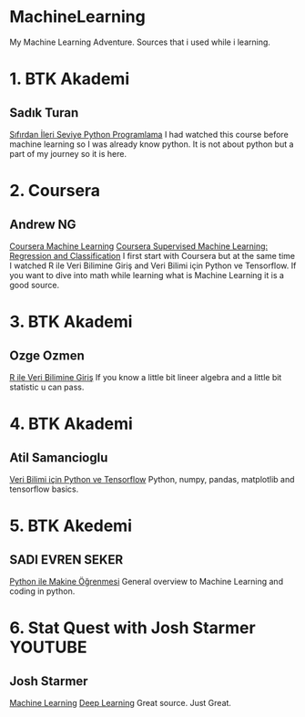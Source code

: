# MachineLearning
My Machine Learning Adventure. Sources that i used while i learning. 

# 1. BTK Akademi  
## Sadık Turan
[Sıfırdan İleri Seviye Python Programlama](<https://www.btkakademi.gov.tr/portal/course/sifirdan-ileri-seviye-python-programlama-5877>)
I had watched this course before machine learning so I was already know python. It is not about python but a part of my journey so it is here. 

# 2. Coursera
## Andrew NG
[Coursera Machine Learning](<https://www.coursera.org/specializations/machine-learning-introduction?>)
[Coursera Supervised Machine Learning: Regression and Classification](<https://www.coursera.org/learn/machine-learning?specialization=machine-learning-introduction>)
I first start with Coursera but at the same time I watched R ile Veri Bilimine Giriş and Veri Bilimi için Python ve Tensorflow. If you want to dive into math while learning what is Machine Learning it is a good source.

# 3. BTK Akademi 
## Ozge Ozmen
[R ile Veri Bilimine Giriş](<https://www.btkakademi.gov.tr/portal/course/r-ile-veri-bilimine-giris-13050>)
If you know a little bit lineer algebra and a little bit statistic u can pass.

# 4. BTK Akademi 
## Atil Samancioglu
[Veri Bilimi için Python ve Tensorflow](<https://www.btkakademi.gov.tr/portal/course/veri-bilimi-icin-python-ve-tensorflow-11705>)
Python, numpy, pandas, matplotlib and tensorflow basics.

# 5. BTK Akedemi 
## SADI EVREN SEKER
[Python ile Makine Öğrenmesi](<https://www.btkakademi.gov.tr/portal/course/python-ile-makine-ogrenmesi-11800>)
General overview to Machine Learning and coding in python.

# 6. Stat Quest with Josh Starmer YOUTUBE
## Josh Starmer
[Machine Learning](<https://www.youtube.com/playlist?list=PLblh5JKOoLUICTaGLRoHQDuF_7q2GfuJF>)
[Deep Learning](<https://www.youtube.com/playlist?list=PLblh5JKOoLUIxGDQs4LFFD--41Vzf-ME1>)
Great source. Just Great.
